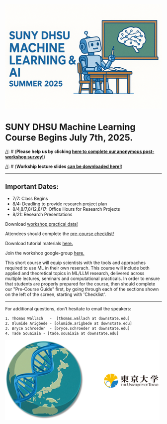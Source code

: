 



 

![Screenshot](images/class_header.png)




# SUNY DHSU Machine Learning Course Begins July 7th, 2025.


[//]: # (This may be the most platform independent comment)


[//]: # (**Please help us by clicking [here to complete our anonymous post-workshop survey!](https://docs.google.com/forms/d/e/1FAIpQLSeRXuDPGSS7Ykc4OzbRKPt1Vealx2JPsy2RUqLZ1lLHOXZNkg/viewform)**)

[//]: # (**Workship lecture slides [can be downloaded here!](https://drive.google.com/drive/folders/1Y1mY1z5hdoxyx0yAX7Vaj7iIQUS5-iAf?usp=drive_link)**)


---

## Important Dates: 

- 7/7: Class Begins 
- 8/4: Deadling to provide research project plan
- 8/4,8/7,8/12,8/17: Office Hours for Research Projects
- 8/21: Research Presentations 

Download [workshop practical data!](https://drive.google.com/drive/folders/1izXdmftuqwJTBLYYiu8CHnwWDeLRMWRc?usp=drive_link)


Attendees should complete the [pre-course checklist!](prep_list.md)

Download tutorial materials [here.](prep_testing.md) 

Join the workshop google-group [here.](https://groups.google.com/g/sunyml) 

This short course will equip scientists with the tools and approaches required to use ML in their own reserach. This course will include both 
applied and theoretical topics in ML/LLM research, delivered across multiple lectures, seminars and computational practicals. In order to ensure that students are 
properly prepared for the course, then should complete our "Pre-Course Guide" first, by going through each of the sections shown on the left of the screen, starting with 'Checklist'. 

--- 

For additional questions, don't hesitate to email the speakers:

    1. Thomas Wallach   -  [thomas.wallach at downstate.edu] 
    2. Olumide Arigbede - [olumide.arigbede at downstate.edu] 
    3. Bryce Schroeder  - [bryce.schroeder at downstate.edu] 
    4. Tade Souaiaia - [tade.souaiaia at downstate.edu]

![Screenshot](images/japanGlobeSmall.png)




















